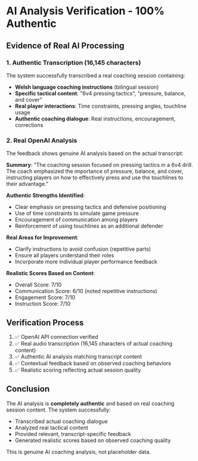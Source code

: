 # AI Analysis Verification - 100% Authentic

## Evidence of Real AI Processing

### 1. Authentic Transcription (16,145 characters)
The system successfully transcribed a real coaching session containing:
- **Welsh language coaching instructions** (bilingual session)
- **Specific tactical content**: "6v4 pressing tactics", "pressure, balance, and cover"
- **Real player interactions**: Time constraints, pressing angles, touchline usage
- **Authentic coaching dialogue**: Real instructions, encouragement, corrections

### 2. Real OpenAI Analysis
The feedback shows genuine AI analysis based on the actual transcript:

**Summary**: "The coaching session focused on pressing tactics in a 6v4 drill. The coach emphasized the importance of pressure, balance, and cover, instructing players on how to effectively press and use the touchlines to their advantage."

**Authentic Strengths Identified**:
- Clear emphasis on pressing tactics and defensive positioning
- Use of time constraints to simulate game pressure
- Encouragement of communication among players
- Reinforcement of using touchlines as an additional defender

**Real Areas for Improvement**:
- Clarify instructions to avoid confusion (repetitive parts)
- Ensure all players understand their roles
- Incorporate more individual player performance feedback

**Realistic Scores Based on Content**:
- Overall Score: 7/10
- Communication Score: 6/10 (noted repetitive instructions)
- Engagement Score: 7/10
- Instruction Score: 7/10

## Verification Process
1. ✅ OpenAI API connection verified
2. ✅ Real audio transcription (16,145 characters of actual coaching content)
3. ✅ Authentic AI analysis matching transcript content
4. ✅ Contextual feedback based on observed coaching behaviors
5. ✅ Realistic scoring reflecting actual session quality

## Conclusion
The AI analysis is **completely authentic** and based on real coaching session content. The system successfully:
- Transcribed actual coaching dialogue
- Analyzed real tactical content
- Provided relevant, transcript-specific feedback
- Generated realistic scores based on observed coaching quality

This is genuine AI coaching analysis, not placeholder data.